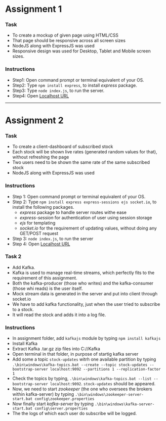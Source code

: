 # Assignment 1
### Task
* To create a mockup of given page using HTML/CSS
* That page should be responsive across all screen sizes
* NodeJS along with ExpressJS was used
* Responsive design was used for Desktop, Tablet and Mobile screen sizes.

### Instructions
* Step1: Open command prompt or terminal equivalent of your OS.
* Step2: Type `npm install express`, to install _express_ package.
* Step3: Type `node index.js`, to run the server.
* Step4: Open [Localhost URL](http://127.0.0.1:8080)

**************************************************************************

# Assignment 2
### Task
* To create a client-dashboard of subscribed stock
* Each stock will be shown live rates (generated random values for that), without refreshing the page
* Two users need to be shown the same rate of the same subscribed stock
* NodeJS along with ExpressJS was used

### Instructions
* Step 1: Open command prompt or terminal equivalent of your OS.
* Step 2: Type `npm install express express-sessions ejs socket.io`, to install the following packages.
  * _express_ package to handle server routes withe ease
  * _express-session_ for authentication of user using session storage
  * _ejs_ for templating
  * _socket.io_ for the requirement of updating values, without doing any GET/POST request
* Step 3: `node index.js`, to run the server
* Step 4: Open [Localhost URL](http://127.0.0.1:8880)

### Task 2
* Add Kafka.
* Kafka is used to manage real-time streams, which perfectly fits to the requirement of this assignment.
* Both the kafka-producer (those who writes) and the kafka-consumer (those whi reads) is the user itself.
* Mock stream data is generated in the server and put into client through socket.io
* We have to add kafka functionality, just when the user tried to subscribe to a stock.
* It will read the stock and adds it into a log file.

### Instructions
* In assignment folder, add `kafkajs` module by typing `npm install kafkajs`
* Install Kafka
* Extract Kafka .tar.gz zip files into C://Kafka
* Open terminal in that folder, in purpose of startig kafka server
* Add some a topic `stock-updates` witrh one available partition by typing `.\bin\windows\kafka-topics.bat --create --topic stock-updates --bootstrap-server localhost:9092 --partitions 1 --replication-factor 1`
* Check the topics by typing, `.\bin\windows\kafka-topics.bat --list --bootstrap-server localhost:9092`. `stock-updates` should be appeared.
* Now, we need to start *zookeeper* (the one who oversees the brokers within kafka-server) by typing `.\bin\windows\zookeeper-server-start.bat config\zookeeper.properties`
* Now finally start *kafka-server* by typing `.\bin\windows\kafka-server-start.bat config\server.properties`
* The the logs of which each user do subscribe will be logged.

